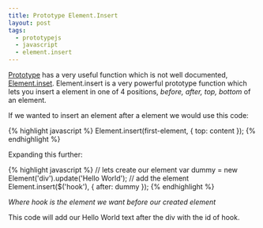 ```yaml
--- 
title: Prototype Element.Insert
layout: post
tags:
  - prototypejs
  - javascript
  - element.insert
---
```


[Prototype](http://www.prototypejs.org) has a very useful function which is not well documented, [Element.inset](http://www.prototypejs.org/api/element/insert). Element.insert is a very powerful prototype function which lets you insert a element in one of 4 positions, <em>before, after, top, bottom</em> of an element.

If we wanted to insert an element after a element we would use this code:

{% highlight javascript %}
Element.insert(first-element, {
	top: content
});
{% endhighlight %}

Expanding this further:

{% highlight javascript %}
// lets create our element
var dummy = new Element('div').update('Hello World');
// add the element
Element.insert($('hook'), {
	after: dummy
});
{% endhighlight %}

_Where hook is the element we want before our created element_

This code will add our Hello World text after the div with the id of hook.